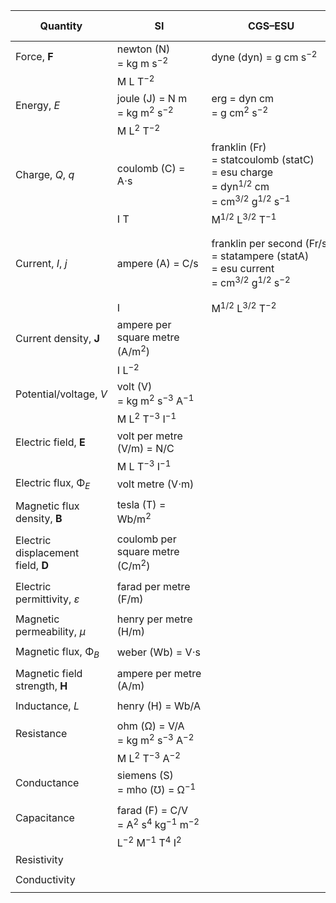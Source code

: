 | Quantity | SI | CGS–ESU | Gaussian | CGS–EMU | Heaviside–Lorentz |
|----------|----|---------|----------|---------|-------------------|
| Force, **F** | newton (N) = kg m s<sup>−2</sup> | dyne (dyn) = g cm s<sup>−2</sup>  |  |  |  |
|              | M L T<sup>−2</sup> |  |  |  |  |
| Energy, _E_ | joule (J) = N m = kg m<sup>2</sup> s<sup>−2</sup> | erg = dyn cm = g cm<sup>2</sup> s<sup>−2</sup>  |  |  |  |
|             | M L<sup>2</sup> T<sup>−2</sup> |  |  |  |  |
| Charge, _Q_, _q_ | coulomb (C) = A⋅s | franklin (Fr) = statcoulomb (statC) = esu charge = dyn<sup>1/2</sup> cm = cm<sup>3/2</sup> g<sup>1/2</sup> s<sup>−1</sup> |  | biot second (Bi⋅s) = abcoulomb (abC) = emu charge = dyne<sup>1/2</sup>⋅s = cm<sup>1/2</sup> g<sup>1/2</sup> |  |
|                  | I T | M<sup>1/2</sup> L<sup>3/2</sup> T<sup>−1</sup> |  | M<sup>1/2</sup> L<sup>1/2</sup> |  |
| Current, _I_, _j_ | ampere (A) = C/s | franklin per second (Fr/s) = statampere (statA) = esu current = cm<sup>3/2</sup> g<sup>1/2</sup> s<sup>−2</sup> |  | biot (Bi) = abampere (abA) = emu current = dyne<sup>1/2</sup> = cm<sup>1/2</sup> g<sup>1/2</sup> s<sup>−1</sup> |  |
|                   | I                | M<sup>1/2</sup> L<sup>3/2</sup> T<sup>−2</sup> |  | M<sup>1/2</sup> L<sup>1/2</sup> T<sup>−1</sup> |  |
| Current density, **J** | ampere per square metre (A/m<sup>2</sup>) |  |  |  |  |
|                        | I L<sup>−2</sup> |  |  |  |  |
| Potential/voltage, _V_ | volt (V) = kg m<sup>2</sup> s<sup>−3</sup> A<sup>−1</sup> |  |  |  |  |
|                        | M L<sup>2</sup> T<sup>−3</sup> I<sup>−1</sup>  |  |  |  |  |
| Electric field, **E** | volt per metre (V/m) = N/C |  |  |  |  |
|                       | M L T<sup>−3</sup> I<sup>−1</sup> |  |  |  |  |
| Electric flux, Φ<sub>_E_</sub> | volt metre (V⋅m) |  |  |  |  |
|                                |  |  |  |  |  |
| Magnetic flux density, **B** | tesla (T) = Wb/m<sup>2</sup> |  |  |  |  |
|                              |  |  |  |  |  |
| Electric displacement field, **D** | coulomb per square metre (C/m<sup>2</sup>) |  |  |  |  |
|                                    |  |  |  |  |  |
| Electric permittivity, _ε_ | farad per metre (F/m) |  |  |  |  |
|                            |  |  |  |  |  |
| Magnetic permeability, _μ_ | henry per metre (H/m) |  |  |  |  |
|                            |  |  |  |  |  |
| Magnetic flux, Φ<sub>_B_</sub> | weber (Wb) = V⋅s |  |  |  |  |
|                                |  |  |  |  |  |
| Magnetic field strength, **H** | ampere per metre (A/m) |  |  |  |  |
|                                |  |  |  |  |  |
| Inductance, _L_ | henry (H) = Wb/A |  |  |  |  |
|                 |  |  |  |  |  |
| Resistance | ohm (Ω) = V/A = kg m<sup>2</sup> s<sup>−3</sup> A<sup>−2</sup> |  |  |  |  |
|            | M L<sup>2</sup> T<sup>−3</sup> A<sup>−2</sup> |  |  |  |  |
| Conductance | siemens (S) = mho (℧) = Ω<sup>−1</sup> |  |  |  |  |
|             |  |  |  |  |  |
| Capacitance | farad (F) = C/V = A<sup>2</sup> s<sup>4</sup> kg<sup>−1</sup> m<sup>−2</sup> |  |  |  |  |
|             | L<sup>−2</sup> M<sup>−1</sup> T<sup>4</sup> I<sup>2</sup> |  |  |  |  |
| Resistivity |  |  |  |  |  |
|             |  |  |  |  |  |
| Conductivity |  |  |  |  |  |
|              |  |  |  |  |  |
